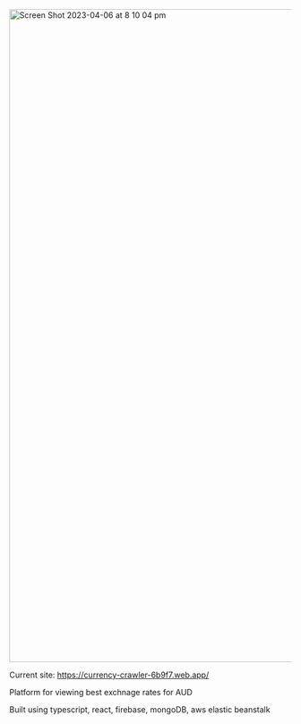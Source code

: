 <img width="1166" alt="Screen Shot 2023-04-06 at 8 10 04 pm" src="https://user-images.githubusercontent.com/18472188/230346661-f06c129a-cfa6-4bcf-a14c-25e59b4d4fbb.png">

Current site: https://currency-crawler-6b9f7.web.app/

Platform for viewing best exchnage rates for AUD

Built using typescript, react, firebase, mongoDB, aws elastic beanstalk

